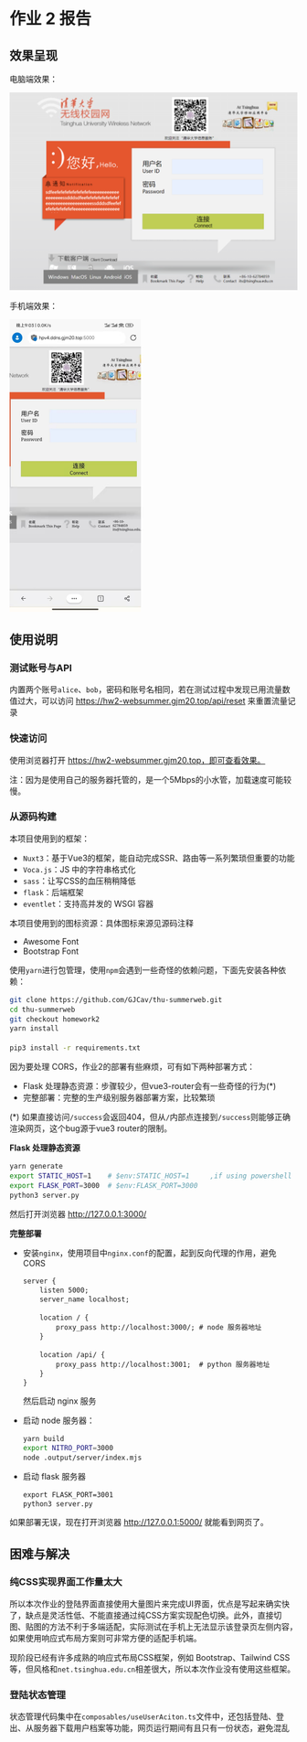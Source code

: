 # 作业 2 报告

## 效果呈现

电脑端效果：

<img src=".typora\image-20220707223452146.png" alt="image-20220707223452146" style="zoom:50%;" />





手机端效果：

<img src=".typora/image-20220707223613514.png" alt="image-20220707223613514" style="zoom:50%;" />



## 使用说明

### 测试账号与API

内置两个账号`alice`、`bob`，密码和账号名相同，若在测试过程中发现已用流量数值过大，可以访问 https://hw2-websummer.gjm20.top/api/reset 来重置流量记录



### 快速访问

使用浏览器打开 https://hw2-websummer.gjm20.top，即可查看效果。

注：因为是使用自己的服务器托管的，是一个5Mbps的小水管，加载速度可能较慢。



### 从源码构建

本项目使用到的框架：

* `Nuxt3`：基于Vue3的框架，能自动完成SSR、路由等一系列繁琐但重要的功能
* `Voca.js`：JS 中的字符串格式化
* `sass`：让写CSS的血压稍稍降低
* `flask`：后端框架
* `eventlet`：支持高并发的 WSGI 容器



本项目使用到的图标资源：具体图标来源见源码注释

* Awesome Font
* Bootstrap Font



使用`yarn`进行包管理，使用`npm`会遇到一些奇怪的依赖问题，下面先安装各种依赖：

```bash
git clone https://github.com/GJCav/thu-summerweb.git
cd thu-summerweb
git checkout homework2
yarn install

pip3 install -r requirements.txt
```



因为要处理 CORS，作业2的部署有些麻烦，可有如下两种部署方式：

* Flask 处理静态资源：步骤较少，但vue3-router会有一些奇怪的行为(*)
* 完整部署：完整的生产级别服务器部署方案，比较繁琐

(*) 如果直接访问`/success`会返回404，但从`/`内部点连接到`/success`则能够正确渲染网页，这个bug源于vue3 router的限制。



**Flask 处理静态资源**

```bash
yarn generate
export STATIC_HOST=1    # $env:STATIC_HOST=1     ,if using powershell
export FLASK_PORT=3000  # $env:FLASK_PORT=3000
python3 server.py
```

然后打开浏览器 http://127.0.0.1:3000/



**完整部署**

* 安装`nginx`，使用项目中`nginx.conf`的配置，起到反向代理的作用，避免 CORS

  ```nginx
  server {
      listen 5000;
      server_name localhost;
  
      location / {
          proxy_pass http://localhost:3000/; # node 服务器地址
      }
  
      location /api/ {
          proxy_pass http://localhost:3001;  # python 服务器地址
      }
  }
  ```

  然后启动 nginx 服务

* 启动 node 服务器：

  ```bash
  yarn build
  export NITRO_PORT=3000
  node .output/server/index.mjs
  ```

* 启动 flask 服务器

  ```shell
  export FLASK_PORT=3001
  python3 server.py
  ```

如果部署无误，现在打开浏览器 http://127.0.0.1:5000/ 就能看到网页了。



## 困难与解决

### 纯CSS实现界面工作量太大

所以本次作业的登陆界面直接使用大量图片来完成UI界面，优点是写起来确实快了，缺点是灵活性低、不能直接通过纯CSS方案实现配色切换。此外，直接切图、贴图的方法不利于多端适配，实际测试在手机上无法显示该登录页左侧内容，如果使用响应式布局方案则可非常方便的适配手机端。

现阶段已经有许多成熟的响应式布局CSS框架，例如 Bootstrap、Tailwind CSS等，但风格和`net.tsinghua.edu.cn`相差很大，所以本次作业没有使用这些框架。



### 登陆状态管理

状态管理代码集中在`composables/useUserAciton.ts`文件中，还包括登陆、登出、从服务器下载用户档案等功能，网页运行期间有且只有一份状态，避免混乱



